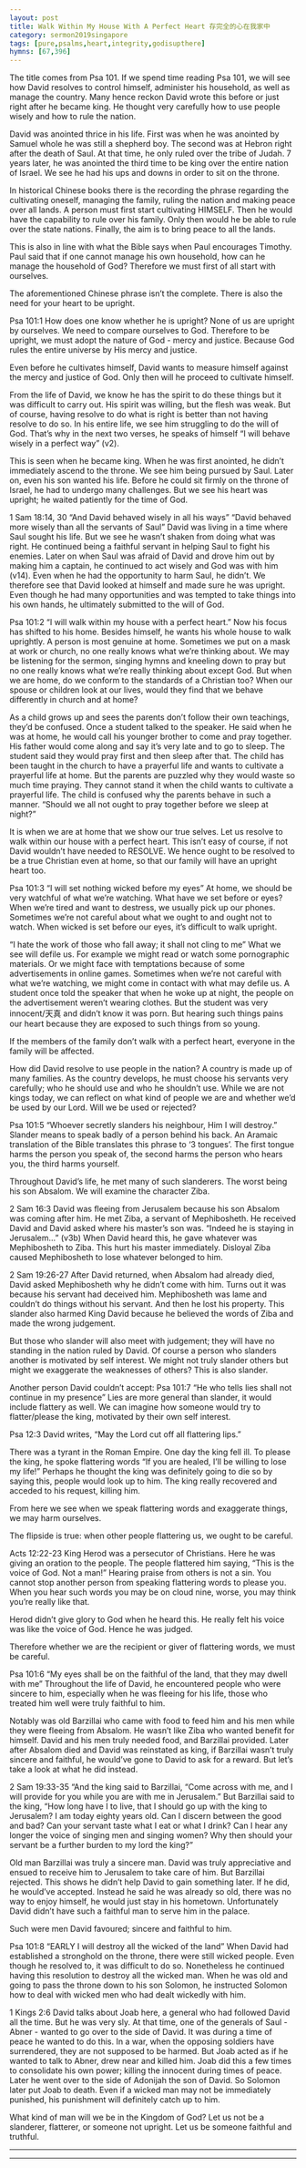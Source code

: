 ```yaml
---
layout: post
title: Walk Within My House With A Perfect Heart 存完全的心在我家中
category: sermon2019singapore
tags: [pure,psalms,heart,integrity,godisupthere]
hymns: [67,396]
---
```


The title comes from Psa 101. If we spend time reading Psa 101, we will see how David resolves to control himself, administer his household, as well as manage the country. Many hence reckon David wrote this before or just right after he became king. He thought very carefully how to use people wisely and how to rule the nation. 

David was anointed thrice in his life. First was when he was anointed by Samuel whole he was still a shepherd boy. The second was at Hebron right after the death of Saul. At that time, he only ruled over the tribe of Judah. 7 years later, he was anointed the third time to be king over the entire nation of Israel. We see he had his ups and downs in order to sit on the throne. 

In historical Chinese books there is the recording the phrase regarding the cultivating oneself, managing the family, ruling the nation and making peace over all lands. A person must first start cultivating HIMSELF. Then he would have the capability to rule over his family. Only then would he be able to rule over the state nations. Finally, the aim is to bring peace to all the lands. 

This is also in line with what the Bible says when Paul encourages Timothy. Paul said that if one cannot manage his own household, how can he manage the household of God? Therefore we must first of all start with ourselves. 

The aforementioned Chinese phrase isn’t the complete. There is also the need for your heart to be upright. 

Psa 101:1
How does one know whether he is upright? None of us are upright by ourselves. We need to compare ourselves to God. Therefore to be upright, we must adopt the nature of God - mercy and justice. Because God rules the entire universe by His mercy and justice. 

Even before he cultivates himself, David wants to measure himself against the mercy and justice of God. Only then will he proceed to cultivate himself. 

From the life of David, we know he has the spirit to do these things but it was difficult to carry out. His spirit was willing, but the flesh was weak. But of course, having resolve to do what is right is better than not having resolve to do so. In his entire life, we see him struggling to do the will of God. That’s why in the next two verses, he speaks of himself “I will behave wisely in a perfect way” (v2). 

This is seen when he became king. When he was first anointed, he didn’t immediately ascend to the throne. We see him being pursued by Saul. Later on, even his son wanted his life. Before he could sit firmly on the throne of Israel, he had to undergo many challenges. But we see his heart was upright; he waited patiently for the time of God. 

1 Sam 18:14, 30
“And David behaved wisely in all his ways”
“David behaved more wisely than all the servants of Saul”
David was living in a time where Saul sought his life. But we see he wasn’t shaken from doing what was right. He continued being a faithful servant in helping Saul to fight his enemies. Later on when Saul was afraid of David and drove him out by making him a captain, he continued to act wisely and God was with him (v14). Even when he had the opportunity to harm Saul, he didn’t. We therefore see that David looked at himself and made sure he was upright. Even though he had many opportunities and was tempted to take things into his own hands, he ultimately submitted to the will of God. 

Psa 101:2
“I will walk within my house with a perfect heart.”
Now his focus has shifted to his home. Besides himself, he wants his whole house to walk uprightly. A person is most genuine at home. Sometimes we put on a mask at work or church, no one really knows what we’re thinking about. We may be listening for the sermon, singing hymns and kneeling down to pray but no one really knows what we’re really thinking about except God. But when we are home, do we conform to the standards of a Christian too? When our spouse or children look at our lives, would they find that we behave differently in church and at home? 

As a child grows up and sees the parents don’t follow their own teachings, they’d be confused. Once a student talked to the speaker. He said when he was at home, he would call his younger brother to come and pray together. His father would come along and say it’s very late and to go to sleep. The student said they would pray first and then sleep after that. The child has been taught in the church to have a prayerful life and wants to cultivate a prayerful life at home. But the parents are puzzled why they would waste so much time praying. They cannot stand it when the child wants to cultivate a prayerful life. The child is confused why the parents behave in such a manner. “Should we all not ought to pray together before we sleep at night?”

It is when we are at home that we show our true selves. Let us resolve to walk within our house with a perfect heart. This isn’t easy of course, if not David wouldn’t have needed to RESOLVE. We hence ought to be resolved to be a true Christian even at home, so that our family will have an upright heart too. 

Psa 101:3
“I will set nothing wicked before my eyes”
At home, we should be very watchful of what we’re watching. What have we set before or eyes? When we’re tired and want to destress, we usually pick up our phones. Sometimes we’re not careful about what we ought to and ought not to watch. When wicked is set before our eyes, it’s difficult to walk upright. 

“I hate the work of those who fall away; it shall not cling to me”
What we see will defile us. For example we might read or watch some pornographic materials. Or we might face with temptations because of some advertisements in online games. Sometimes when we’re not careful with what we’re watching, we might come in contact with what may defile us. A student once told the speaker that when he woke up at night, the people on the advertisement weren’t wearing clothes. But the student was very innocent/天真 and didn’t know it was porn. But hearing such things pains our heart because they are exposed to such things from so young. 

If the members of the family don’t walk with a perfect heart, everyone in the family will be affected. 

How did David resolve to use people in the nation? A country is made up of many families. As the country develops, he must choose his servants very carefully; who he should use and who he shouldn’t use. While we are not kings today, we can reflect on what kind of people we are and whether we’d be used by our Lord. Will we be used or rejected?

Psa 101:5
“Whoever secretly slanders his neighbour, Him I will destroy.”
Slander means to speak badly of a person behind his back. An Aramaic translation of the Bible translates this phrase to ‘3 tongues’. The first tongue harms the person you speak of, the second harms the person who hears you, the third harms yourself. 

Throughout David’s life, he met many of such slanderers. The worst being his son Absalom. We will examine the character Ziba.

2 Sam 16:3
David was fleeing from Jerusalem because his son Absalom was coming after him. He met Ziba, a servant of Mephibosheth. He received David and David asked where his master’s son was. “Indeed he is staying in Jerusalem...” (v3b)
When David heard this, he gave whatever was Mephibosheth to Ziba. This hurt his master immediately. Disloyal Ziba caused Mephibosheth to lose whatever belonged to him. 

2 Sam 19:26-27
After David returned, when Absalom had already died, David asked Mephibosheth why he didn’t come with him. Turns out it was because his servant had deceived him. Mephibosheth was lame and couldn’t do things without his servant. And then he lost his property. This slander also harmed King David because he believed the words of Ziba and made the wrong judgement. 

But those who slander will also meet with judgement; they will have no standing in the nation ruled by David. Of course a person who slanders another is motivated by self interest. We might not truly slander others but might we exaggerate the weaknesses of others? This is also slander. 

Another person David couldn’t accept:
Psa 101:7
“He who tells lies shall not continue in my presence”
Lies are more general than slander, it would include flattery as well. We can imagine how someone would try to flatter/please the king, motivated by their own self interest. 

Psa 12:3
David writes, “May the Lord cut off all flattering lips.”

There was a tyrant in the Roman Empire. One day the king fell ill. To please the king, he spoke flattering words “If you are healed, I’ll be willing to lose my life!” Perhaps he thought the king was definitely going to die so by saying this, people would look up to him. The king really recovered and acceded to his request, killing him. 

From here we see when we speak flattering words and exaggerate things, we may harm ourselves. 

The flipside is true: when other people flattering us, we ought to be careful.

Acts 12:22-23
King Herod was a persecutor of Christians. Here he was giving an oration to the people. The people flattered him saying, “This is the voice of God. Not a man!” Hearing praise from others is not a sin. You cannot stop another person from speaking flattering words to please you. When you hear such words you may be on cloud nine, worse, you may think you’re really like that. 

Herod didn’t give glory to God when he heard this. He really felt his voice was like the voice of God. Hence he was judged. 

Therefore whether we are the recipient or giver of flattering words, we must be careful. 

Psa 101:6
“My eyes shall be on the faithful of the land, that they may dwell with me”
Throughout the life of David, he encountered people who were sincere to him, especially when he was fleeing for his life, those who treated him well were truly faithful to him. 

Notably was old Barzillai who came with food to feed him and his men while they were fleeing from Absalom. He wasn’t like Ziba who wanted benefit for himself. David and his men truly needed food, and Barzillai provided. Later after Absalom died and David was reinstated as king, if Barzillai wasn’t truly sincere and faithful, he would’ve gone to David to ask for a reward. But let’s take a look at what he did instead. 

2 Sam 19:33-35
“And the king said to Barzillai, “Come across with me, and I will provide for you while you are with me in Jerusalem.” But Barzillai said to the king, “How long have I to live, that I should go up with the king to Jerusalem? I am today eighty years old. Can I discern between the good and bad? Can your servant taste what I eat or what I drink? Can I hear any longer the voice of singing men and singing women? Why then should your servant be a further burden to my lord the king?”

Old man Barzillai was truly a sincere man. David was truly appreciative and ensued to receive him to Jerusalem to take care of him. But Barzillai rejected. This shows he didn’t help David to gain something later. If he did, he would’ve accepted. Instead he said he was already so old, there was no way to enjoy himself, he would just stay in his hometown. Unfortunately David didn’t have such a faithful man to serve him in the palace. 

Such were men David favoured; sincere and faithful to him. 

Psa 101:8
“EARLY I will destroy all the wicked of the land”
When David had established a stronghold on the throne, there were still wicked people. Even though he resolved to, it was difficult to do so. Nonetheless he continued having this resolution to destroy all the wicked man. When he was old and going to pass the throne down to his son Solomon, he instructed Solomon how to deal with wicked men who had dealt wickedly with him. 

1 Kings 2:6
David talks about Joab here, a general who had followed David all the time. But he was very sly. At that time, one of the generals of Saul - Abner - wanted to go over to the side of David. It was during a time of peace he wanted to do this. In a war, when the opposing soldiers have surrendered, they are not supposed to be harmed. But Joab acted as if he wanted to talk to Abner, drew near and killed him. Joab did this a few times to consolidate his own power; killing the innocent during times of peace. Later he went over to the side of Adonijah the son of David. So Solomon later put Joab to death. Even if a wicked man may not be immediately punished, his punishment will definitely catch up to him. 

What kind of man will we be in the Kingdom of God? Let us not be a slanderer, flatterer, or someone not upright. Let us be someone faithful and truthful. 



----
****
